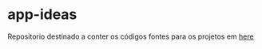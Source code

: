 # app-ideas
Repositorio destinado a conter os códigos fontes para os projetos em [here](https://github.com/florinpop17/app-ideas)
